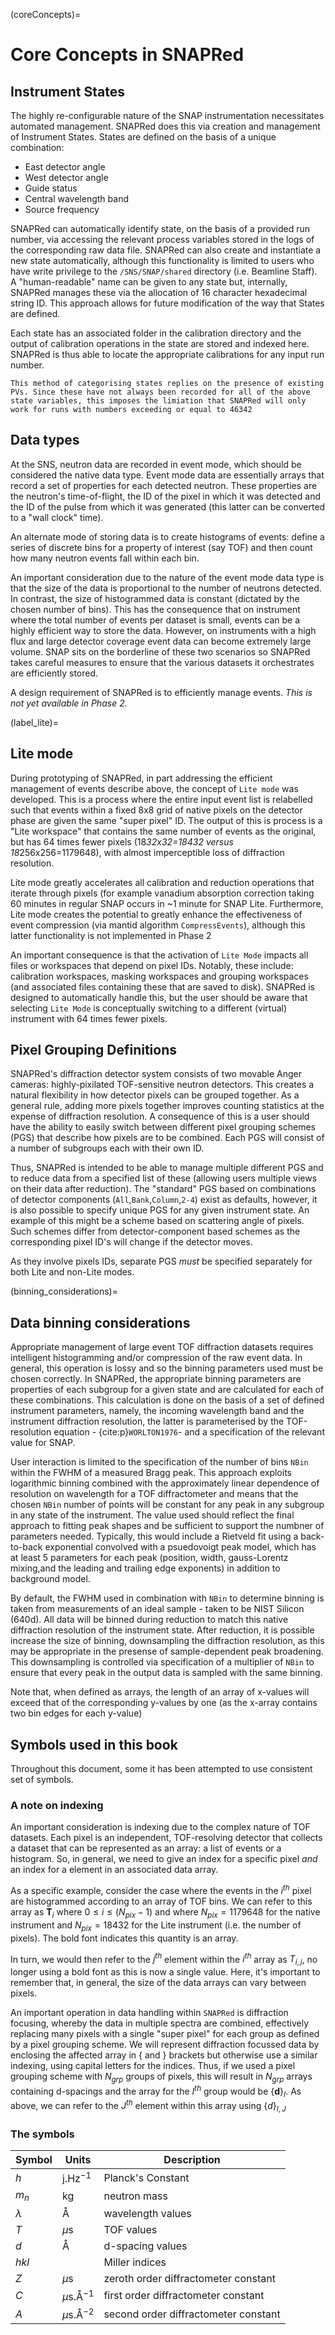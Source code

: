 (coreConcepts)=
# Core Concepts in SNAPRed

## Instrument States

The highly re-configurable nature of the SNAP instrumentation necessitates automated management. SNAPRed does this via creation and management of Instrument States. States are defined on the basis of a unique combination:

* East detector angle
* West detector angle
* Guide status
* Central wavelength band
* Source frequency

SNAPRed can automatically identify state, on the basis of a provided run number, via accessing the relevant process variables stored in the logs of the corresponding raw data file. SNAPRed can also create and instantiate a new state automatically, although this functionality is limited to users who have write privilege to the `/SNS/SNAP/shared` directory (i.e. Beamline Staff). A "human-readable" name can be given to any state but, internally, SNAPRed manages these via the allocation of 16 character hexadecimal string ID. This approach allows for future modification of the way that States are defined.

Each state has an associated folder in the calibration directory and the output of calibration operations in the state are stored and indexed here. SNAPRed is thus able to locate the appropriate calibrations for any input run number.  

```{warning}
This method of categorising states replies on the presence of existing PVs. Since these have not always been recorded for all of the above state variables, this imposes the limiation that SNAPRed will only work for runs with numbers exceeding or equal to 46342 
```

## Data types

At the SNS, neutron data are recorded in event mode, which should be considered the native data type. Event mode data are essentially arrays that record a set of properties for each detected neutron. These properties are the neutron's time-of-flight, the ID of the pixel in which it was detected and the ID of the pulse from which it was generated (this latter can be converted to a "wall clock" time).  

An alternate mode of storing data is to create histograms of events: define a series of discrete bins for a property of interest (say TOF) and then count how many neutron events fall within each bin. 

An important consideration due to the nature of the event mode data type is that the size of the data is proportional to the number of neutrons detected. In contrast, the size of histogrammed data is constant (dictated by the chosen number of bins). This has the consequence that on instrument where the total number of events per dataset is small, events can be a highly efficient way to store the data. However, on instruments with a high flux and large detector coverage event data can become extremely large volume. SNAP sits on the borderline of these two scenarios so SNAPRed takes careful measures to ensure that the various datasets it orchestrates are efficiently stored.

A design requirement of SNAPRed is to efficiently manage events. _This is not yet available in Phase 2._

(label_lite)=
## Lite mode

During prototyping of SNAPRed, in part addressing the efficient management of events describe above, the concept of `Lite mode` was developed. This is a process where the entire input event list is relabelled such that events within a fixed 8x8 grid of native pixels on the detector phase are given the same "super pixel" ID. The output of this is process is a "Lite workspace" that contains the same number of events as the original, but has 64 times fewer pixels (18*32x32=18432 _versus_ 18*256x256=1179648), with almost imperceptible loss of diffraction resolution.

Lite mode greatly accelerates all calibration and reduction operations that iterate through pixels (for example vanadium absorption correction taking 60 minutes in regular SNAP occurs in ~1 minute for SNAP Lite. Furthermore, Lite mode creates the potential to greatly enhance the effectiveness of event compression (via mantid algorithm `CompressEvents`), although this latter functionality is not implemented in Phase 2

An important consequence is that the activation of `Lite Mode` impacts all files or workspaces that depend on pixel IDs. Notably, these include: calibration workspaces, masking workspaces and grouping workspaces (and associated files containing these that are saved to disk). SNAPRed is designed to automatically handle this, but the user should be aware that selecting `Lite Mode` is conceptually switching to a different (virtual) instrument with 64 times fewer pixels.

## Pixel Grouping Definitions

SNAPRed's diffraction detector system consists of two movable Anger cameras: highly-pixilated TOF-sensitive neutron detectors. This creates a natural flexibility in how detector pixels can be grouped together. As a general rule, adding more pixels together improves counting statistics at the expense of diffraction resolution. A consequence of this is a user should have the ability to easily switch between different pixel grouping schemes (PGS) that describe how pixels are to be combined. Each PGS will consist of a number of subgroups each with their own ID.

Thus, SNAPRed is intended to be able to manage multiple different PGS and to reduce data from a specified list of these (allowing users multiple views on their data after reduction). The "standard" PGS based on combinations of detector components (`All`,`Bank`,`Column`,`2-4`) exist as defaults, however, it is also possible to specify unique PGS for any given instrument state. An example of this might be a scheme based on scattering angle of pixels. Such schemes differ from detector-component based schemes as the corresponding pixel ID's will change if the detector moves. 

As they involve pixels IDs, separate PGS _must_ be specified separately for both Lite and non-Lite modes. 

(binning_considerations)=
## Data binning considerations

Appropriate management of large event TOF diffraction datasets requires intelligent histogramming and/or compression of the raw event data. In general, this operation is lossy and so the binning parameters used must be chosen correctly. In SNAPRed, the appropriate binning parameters are properties of each subgroup for a given state and are calculated for each of these combinations. This calculation is done on the basis of a set of defined instrument parameters, namely, the incoming wavelength band and the instrument diffraction resolution, the latter is parameterised by the TOF-resolution equation - {cite:p}`WORLTON1976`- and a specification of the relevant value for SNAP.

User interaction is limited to the specification of the number of bins `NBin` within the FWHM of a measured Bragg peak. This approach exploits logarithmic binning combined with the approximately linear dependence of resolution on wavelength for a TOF diffractometer and means that the chosen `NBin` number of points will be constant for any peak in any subgroup in any state of the instrument. The value used should reflect the final approach to fitting peak shapes and be sufficient to support the numbner of parameters needed. Typically, this would include a Rietveld fit using a back-to-back exponential convolved with a psuedovoigt peak model, which has at least 5 parameters for each peak (position, width, gauss-Lorentz mixing,and the leading and trailing edge exponents) in addition to background model. 

By default, the FWHM used in combination with `NBin` to determine binning is taken from measurements of an ideal sample - taken to be NIST Silicon (640d). All data will be binned during reduction to match this native diffraction resolution of the instrument state. After reduction, it is possible increase the size of binning, downsampling the diffraction resolution, as this may be appropriate in the presense of sample-dependent peak broadening. This downsampling is controlled via specification of a multiplier of `NBin` to ensure that every peak in the output data is sampled with the same binning.

Note that, when defined as arrays, the length of an array of x-values will exceed that of the corresponding y-values by one (as the x-array contains two bin edges for each y-value) 

## Symbols used in this book

Throughout this document, some it has been attempted to use consistent set of symbols. 

### A note on indexing

An important consideration is indexing due to the complex nature of TOF datasets. Each pixel is an independent, TOF-resolving detector that collects a dataset that can be represented as an array: a list of events or a histogram. So, in general, we need to give an index for a specific pixel _and_ an index for a element in an associated data array.

As a specific example, consider the case where the events in the $i^{th}$ pixel are histogrammed according to an array of TOF bins. We can refer to this array as $\mathbf{T}_i$ where $0\leq i \leq (N_{pix}-1)$ and where $N_{pix}=1179648$ for the native instrument and $N_{pix}=18432$ for the Lite instrument (i.e. the number of pixels). The bold font indicates this quantity is an array.

In turn, we would then refer to the $j^{th}$ element within the $i^{th}$ array as $T_{i,j}$, no longer using a bold font as this is now a single value. Here, it's important to remember that, in general, the size of the data arrays can vary between pixels.    

An important operation in data handling within `SNAPRed` is diffraction focusing, whereby the data in multiple spectra are combined, effectively replacing many pixels with a single "super pixel" for each group as defined by a pixel grouping scheme. We will represent diffraction focussed data by enclosing the affected array in $\{$ and $\}$ brackets but otherwise use a similar indexing, using capital letters for the indices. Thus, if we used a pixel grouping scheme with $N_{grp}$ groups of pixels, this will result in $N_{grp}$ arrays containing d-spacings and the array for the $I^{th}$ group would be $\{\mathbf{d}\}_I$. As above, we can refer to the $J^{th}$ element within this array using $\{d\}_{I,J}$

### The symbols

| Symbol       | Units         | Description |
|-------       |-------        |-------------|
|$h$ | j.Hz$^{-1}$ | Planck's Constant |
| $m_n$ | kg | neutron mass |
|$\lambda$  | Å | wavelength values|
|$T$  | $\mu$s        | TOF values|
|$d$  | Å        | d-spacing values|
|$hkl$| | Miller indices|
|$Z$  | $\mu$s          | zeroth order diffractometer constant |
|$C$  | $\mu$s.Å$^{-1}$          | first order diffractometer constant |
|$A$  | $\mu$s.Å$^{-2}$          | second order diffractometer constant |  

